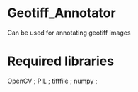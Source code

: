# Geotiff_Annotator
Can be used for annotating geotiff images

# Required libraries
OpenCV ;
PIL ;
tifffile ;
numpy ;
